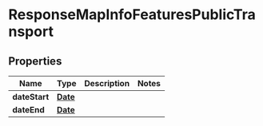 
# ResponseMapInfoFeaturesPublicTransport

## Properties
Name | Type | Description | Notes
------------ | ------------- | ------------- | -------------
**dateStart** | [**Date**](Date.md) |  | 
**dateEnd** | [**Date**](Date.md) |  | 



